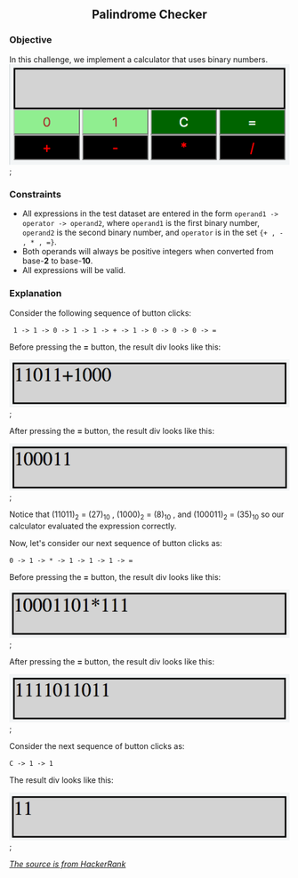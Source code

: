 <div align="center">
  <h2>Palindrome Checker</h2>
</div>
<h3>Objective</h3>

In this challenge, we implement a calculator that uses binary numbers. 
!["img 0"](img/0.png "BinaryCalculatorImg0");

<h3>Constraints</h3>


+ All expressions in the test dataset are entered in the form `operand1 -> operator -> operand2`, where `operand1` is the first binary number, `operand2` is the second binary number, and `operator` is in the set `{+ , - , * , =}`.
+ Both operands will always be positive integers when converted from base-**2** to base-**10**.
+ All expressions will be valid.

<h3>Explanation</h3>
Consider the following sequence of button clicks:

     1 -> 1 -> 0 -> 1 -> 1 -> + -> 1 -> 0 -> 0 -> 0 -> = 

Before pressing the **=** button, the result div looks like this:

!["img 1"](img/1.png "BinaryCalculatorImg0");

After pressing the **=** button, the result div looks like this:

!["img 2](img/2.png "BinaryCalculatorImg0");

Notice that (11011)<sub>2</sub> = (27)<sub>10</sub> , (1000)<sub>2</sub> = (8)<sub>10</sub> , and  (100011)<sub>2</sub> = (35)<sub>10</sub> so our calculator evaluated the expression correctly.

Now, let's consider our next sequence of button clicks as:

    0 -> 1 -> * -> 1 -> 1 -> 1 -> = 

Before pressing the **=** button, the result div looks like this:

!["img 3"](img/3.png "BinaryCalculatorImg0");

After pressing the **=** button, the result div looks like this:

!["img 4"](img/4.png "BinaryCalculatorImg0");

Consider the next sequence of button clicks as:

    C -> 1 -> 1 

The result div looks like this:

!["img 5"](img/5.png "BinaryCalculatorImg0");

[*The source is from HackerRank*
](https://www.hackerrank.com/challenges/js10-binary-calculator)